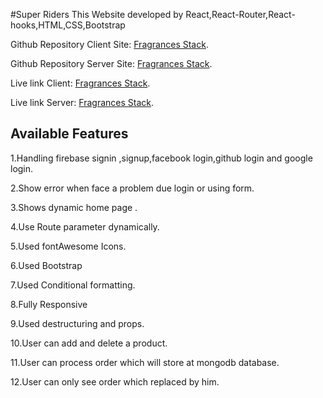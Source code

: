 #Super Riders
This Website developed by React,React-Router,React-hooks,HTML,CSS,Bootstrap

Github Repository Client Site: [Fragrances Stack](https://github.com/Porgramming-Hero-web-course/full-stack-client-silviaplabon ).

Github Repository Server Site: [Fragrances Stack](https://github.com/Porgramming-Hero-web-course/full-stack-server-silviaplabon ).

Live link Client: [Fragrances Stack](https://productcollection-silvia.web.app/).

Live link Server: [Fragrances Stack](https://pumpkin-tart-15792.herokuapp.com/).



## Available Features

1.Handling firebase signin ,signup,facebook login,github login and google login.

2.Show error when face a problem due login  or using form.

3.Shows dynamic home page .

4.Use Route parameter dynamically.

5.Used fontAwesome Icons.

6.Used Bootstrap

7.Used Conditional formatting.

8.Fully Responsive 

9.Used destructuring and props.

10.User can add and delete a product.

11.User can process order which will store at mongodb database.

12.User can only see order which replaced by him.

